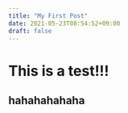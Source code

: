 ```yaml
---
title: "My First Post"
date: 2021-05-23T08:54:52+09:00
draft: false
---
```

# This is a test!!!
## hahahahahaha
